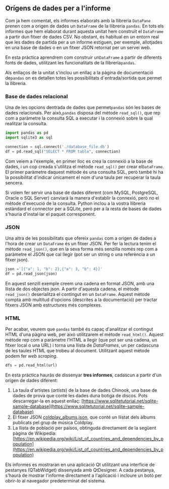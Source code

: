 ## Orígens de dades per a l'informe

Com ja hem comentat, els informes elaborats amb la llibreria `DataPane` prenen com a origen de dades un `DataFrame` de la llibreria `pandas`. En tots els informes que hem elaborat durant aquesta unitat hem construït el `DataFrame` a partir dun fitxer de dades CSV. No obstant, és habitual en un entorn real que les dades de partida per a un informe estiguen, per exemple, allotjades en una base de dades o en un fitxer JSON retornat per un servei web.

En esta pràctica aprendrem com construir un`DataFrame` a partir de diferents fonts de dades, utilitzant les funcionalitats de la llibreria`pandas`.

Als enllaços de la unitat s'inclou un enllaç a la pàgina de documentació de`pandas` on es detallen totes les possibilitats d´entrada/sortida que permet la llibreria.

### Base de dades relacional

Una de les opcions dentrada de dades que permet`pandas` són les bases de dades relacionals. Per això,`pandas` disposa del mètode `read_sql()`, que rep com a paràmetre la consulta SQL a executar i la connexió sobre la qual realitzar la consulta.

```python
import pandas as pd
import sqlite3 as sql

connection = sql.connect('./database_file.db')
df = pd.read_sql("SELECT * FROM tabla", connection)
```

Com veiem a l'exemple, en primer lloc es crea la connexió a la base de dades, i un cop creada s'utilitza el mètode `read_sql()` per crear el`DataFrame`. El primer paràmetre daquest mètode és una consulta SQL, però també hi ha la possibilitat d'indicar únicament el nom d'una taula per recuperar la taula sencera.

Si volem fer servir una base de dades diferent (com MySQL, PostgreSQL, Oracle o SQL Server) canviarà la manera d'establir la connexió, però no el mètode d'execució de la consulta. Python inclou a la vostra llibreria estàndard el connector per a SQLite, però per a la resta de bases de dades s'hauria d'instal·lar el paquet corresponent.

### JSON

Una altra de les possibilitats que ofereix `pandas` com a origen de dades a l'hora de crear un `DataFrame` és un fitxer JSON. Per fer la lectura tenim el mètode `read_json()`, que en la seva forma més senzilla només rep com a paràmetre el JSON que cal llegir (pot ser un string o una referència a un fitxer json).

```python
json ='[{"a": 1, "b": 2},{"a": 3, "b": 4}]'
df = pd.read_json(json)
```

En aquest senzill exemple creem una cadena en format JSON, amb una llista de dos objectes json. A partir d'aquesta cadena, el mètode `read_json()` deserialitza el contingut en un `DataFrame`. Aquest mètode compta amb multitud d'opcions (descrites a la documentació) per tractar fitxers JSON amb estructures més complexes.

### HTML

Per acabar, veurem que `pandas` també és capaç d'analitzar el contingut HTML d'una pàgina web, per això utilitzarem el mètode `read_html()`. Aquest mètode rep com a paràmetre l'HTML a llegir (que pot ser una cadena, un fitxer local o una URL) i torna una llista de *DataFrames*, un per cadascuna de les taules HTML que trobeu al document. Utilitzant aquest mètode podem fer *web scraping*.

```python
dfs = pd.read_html(url)
```

En esta pràctica hauràs de dissenyar **tres informes**, cadascun a partir d'un origen de dades diferent:

1. La taula d'artistes (*artists*) de la base de dades Chinook, una base de dades de prova que conté les dades duna botiga de discos. Pots descarregar-la en aquest enllaç: [https://www.sqlitetutorial.net/sqlite-sample-database](https://www.sqlitetutorial.net/sqlite-sample-database)
2. El fitxer JSON [coldplay_albums.json](data/coldplay_albums.json), que conté un llistat dels àlbums publicats pel grup de música Coldplay.
3. La llista de població per països, obtinguda directament de la següent pàgina de Wikipedia: [https://en.wikipedia.org/wiki/List_of_countries_and_dependencies_by_population](https://en.wikipedia.org/wiki/List_of_countries_and_dependencies_by_population)

Els informes es mostraran en una aplicació Qt utilitzant una interfície de pestanyes (QTabWidget) dissenyada amb QtDesigner. A cada pestanya, s'haurà de mostrar l'informe directament a l'aplicació i incloure un botó per obrir-lo al navegador predeterminat del sistema.